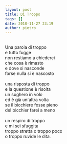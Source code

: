 ```yaml
---
layout: post
title: Di Troppo
tags: []
date: 2018-11-27 23:19
author: pietro
---
```

<br/>Una parola di troppo<br/>e tutto fugge<br/>non restiamo a chiederci<br/>che cosa è rimasto<br/>e dove si nasconde<br/>forse nulla si è nascosto<br/><br/>una risposta di troppo<br/>e la questione è risolta<br/>un sughero in volo<br/>ed è già un'altra volta<br/>se il bicchiere fosse pieno<br/>del bicchier farei a meno<br/><br/>un respiro di troppo<br/>e mi sei sfuggita<br/>troppo stretta o troppo poco<br/>o troppo ruvide le dita.
